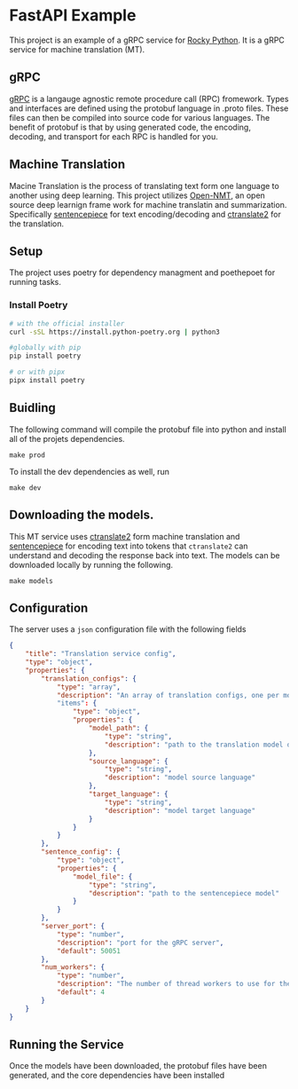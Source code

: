 # FastAPI Example

This project is an example of a gRPC service for [Rocky Python](https://rockypython.org). 
It is a gRPC service for machine translation (MT).

## gRPC

[gRPC](https://grpc.io/) is a langauge agnostic remote procedure call (RPC) fromework.
Types and interfaces are defined using the protobuf language in .proto files. These
files can then be compiled into source code for various languages. The benefit of protobuf
is that by using generated code, the encoding, decoding, and transport for each RPC is
handled for you.

## Machine Translation

Macine Translation is the process of translating text form one language to another
using deep learning. This project utilizes [Open-NMT](https://opennmt.net/), an open source
deep learnign frame work for machine translatin and summarization. Specifically
[sentencepiece](https://github.com/google/sentencepiece) for text encoding/decoding
and [ctranslate2](https://github.com/OpenNMT/CTranslate2) for the translation.

## Setup

The project uses poetry for dependency managment and poethepoet for running tasks.

### Install Poetry

```bash
# with the official installer
curl -sSL https://install.python-poetry.org | python3

#globally with pip
pip install poetry

# or with pipx
pipx install poetry
```

## Buidling

The following command will compile the protobuf file into python and install
all of the projets dependencies.

```
make prod
```

To install the dev dependencies as well, run

```
make dev
```

## Downloading the models.

This MT service uses [ctranslate2](https://github.com/OpenNMT/CTranslate2)
form machine translation and [sentencepiece](https://github.com/google/sentencepiece)
for encoding text into tokens that `ctranslate2` can understand and decoding the response
back into text. The models can be downloaded locally by running the following.

```
make models
```

## Configuration

The server uses a `json` configuration file with the following fields

```json
{
    "title": "Translation service config",
    "type": "object",
    "properties": {
        "translation_configs": {
            "type": "array",
            "description": "An array of translation configs, one per model"
            "items": {
                "type": "object",
                "properties": {
                    "model_path": {
                        "type": "string",
                        "description": "path to the translation model directory"
                    },
                    "source_language": {
                        "type": "string",
                        "description": "model source language"
                    },
                    "target_language": {
                        "type": "string",
                        "description": "model target language"
                    }
                }
            }
        },
        "sentence_config": {
            "type": "object",
            "properties": {
                "model_file": {
                    "type": "string",
                    "description": "path to the sentencepiece model"
                }
            }
        },
        "server_port": {
            "type": "number",
            "description": "port for the gRPC server",
            "default": 50051
        },
        "num_workers": {
            "type": "number",
            "description": "The number of thread workers to use for the gPRC server",
            "default": 4
        }
    }
}
```


## Running the Service

Once the models have been downloaded, the protobuf files have been generated, and
the core dependencies have been installed
